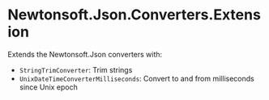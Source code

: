 # Newtonsoft.Json.Converters.Extension

Extends the Newtonsoft.Json converters with:
 * `StringTrimConverter`: Trim strings
 * `UnixDateTimeConverterMilliseconds`: Convert to and from milliseconds since Unix epoch